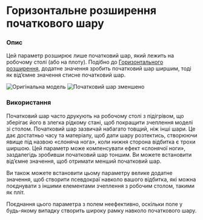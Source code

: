 Горизонтальне розширення початкового шару
====

### **Опис**

Цей параметр розширює лише початковий шар, який лежить на робочому столі (або на плоту). Подібно до [Горизонтального розширення](xy_offset.md), додатне значення зробить початковий шар ширшим, тоді як від’ємне значення стисне початковий шар.

![Оригінальна модель](../images/xy_offset_layer_0_original.png)
![Початковий шар зменшено](../images/xy_offset_layer_0_enabled.png)

### **Використання**

Початковий шар часто друкують на робочому столі з підігрівом, що зберігає його в злегка рідкому стані, щоб покращити зчеплення моделі зі столом. Початковий шар зазвичай набагато товщий, ніж інші шари. Це дає достатньо часу та матеріалу, щоб дати шару розтектись, створюючи явище під назвою «слоняча нога», коли нижня сторона відбитка є трохи ширшою. Цей параметр може компенсувати ефект «слонячої ноги», заздалегідь зробивши початковий шар тоншим. Ви можете встановити відʼємне значення, щоб отримати менший початковий шар.

Ви також можете встановити цьому параметру велике додатне значення, щоб створити псевдокраї навколо вашого відбитка, які можна поєднувати з іншими елементами зчеплення з робочим столом, такими як пліт.

Поєднання цього параметра з полем неефективно, оскільки поле у будь-якому випадку створить широку рамку навколо початкового шару.
